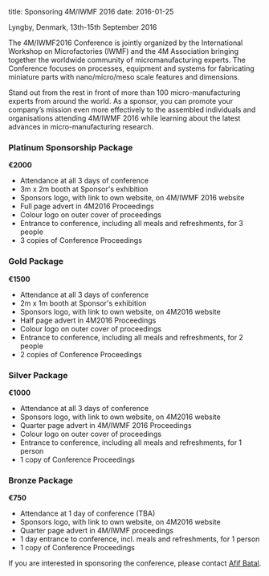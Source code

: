 title: Sponsoring 4M/IWMF 2016
date: 2016-01-25 

Lyngby, Denmark, 13th-15th September 2016

The 4M/IWMF2016 Conference is jointly organized by the International Workshop on Microfactories (IWMF) and the 4M Association bringing together the worldwide
community of micromanufacturing experts. The Conference focuses on processes, equipment and systems for fabricating miniature parts with nano/micro/meso scale features and
dimensions.

Stand out from the rest in front of more than 100 micro-manufacturing experts from around the world. As a sponsor, you can promote your company’s mission even more effectively to the assembled individuals and organisations attending 4M/IWMF 2016 while learning about the latest advances in micro-manufacturing research.
<!--break-->
### Platinum Sponsorship Package

**€2000**

* Attendance at all 3 days of conference  
* 3m x 2m booth at Sponsor's exhibition    
* Sponsors logo, with link to own website, on 4M/IWMF 2016 website
* Full page advert in 4M2016 Proceedings
* Colour logo on outer cover of proceedings
* Entrance to conference, including all meals and refreshments, for 3 people
* 3 copies of Conference Proceedings

### Gold Package

**€1500**

* Attendance at all 3 days of conference  
* 2m x 1m booth at Sponsor's exhibition  
* Sponsors logo, with link to own website, on 4M2016 website  
* Half page advert in 4M2016 Proceedings
* Colour logo on outer cover of proceedings
* Entrance to conference, including all meals and refreshments, for 2 people
* 2 copies of Conference Proceedings


### Silver Package

**€1000**

* Attendance at all 3 days of conference  
* Sponsors logo, with link to own website, on 4M2016 website  
* Quarter page advert in 4M/IWMF 2016 Proceedings
* Colour logo on outer cover of proceedings
* Entrance to conference, including all meals and refreshments, for 1 person
* 1 copy of Conference Proceedings  
  
### Bronze Package

**€750**

* Attendance at 1 day of conference (TBA)  
* Sponsors logo, with link to own website, on 4M2016 website  
* Quarter page advert in 4M/IWMF proceedings
* 1 day entrance to conference, incl. meals and refreshments, for 1 person
* 1 copy of Conference Proceedings  


If you are interested in sponsoring the conference, please contact [Afif Batal](mailto:a.batal@bham.ac.uk).